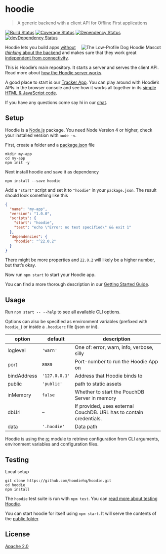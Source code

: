 # hoodie

> A generic backend with a client API for Offline First applications

[![Build Status](https://travis-ci.org/hoodiehq/hoodie.svg?branch=master)](https://travis-ci.org/hoodiehq/hoodie)
[![Coverage Status](https://coveralls.io/repos/hoodiehq/hoodie/badge.svg?branch=master)](https://coveralls.io/r/hoodiehq/hoodie?branch=master)
[![Dependency Status](https://david-dm.org/hoodiehq/hoodie.svg)](https://david-dm.org/hoodiehq/hoodie)
[![devDependency Status](https://david-dm.org/hoodiehq/hoodie/dev-status.svg)](https://david-dm.org/hoodiehq/hoodie#info=devDependencies)

<a href="http://hood.ie/animals/#low-profile-dog"><img src="https://avatars1.githubusercontent.com/u/1888826?v=3&s=200"
 alt="The Low-Profile Dog Hoodie Mascot" title="The Low-Profile Dog Hoodie Mascot" align="right" /></a>

Hoodie lets you build apps [without _thinking_ about the backend](http://nobackend.org/)
and makes sure that they work great [independent from connectivity](http://offlinefirst.org/).

This is Hoodie’s main repository. It starts a server and serves the client API.
Read more about [how the Hoodie server works](server).

A good place to start is our [Tracker App](https://github.com/hoodiehq/hoodie-app-tracker).
You can play around with Hoodie’s APIs in the browser console and see how it
works all together in its [simple HTML & JavaScript code](https://github.com/hoodiehq/hoodie-app-tracker/tree/master/public).

If you have any questions come say hi in our [chat](http://hood.ie/chat/).

## Setup

Hoodie is a [Node.js](https://nodejs.org/en/) package. You need Node Version 4
or higher, check your installed version with `node -v`.

First, create a folder and a [package.json](https://docs.npmjs.com/files/package.json) file

```
mkdir my-app
cd my-app
npm init -y
```

Next install hoodie and save it as dependency

```
npm install --save hoodie
```

<!--
  TODO: automate package.json update using postinstall
        https://github.com/hoodiehq/hoodie/issues/477
-->
Add a `"start"` script and set it to `"hoodie"` in your `package.json`. The
result should look something like this

```json
{
  "name": "my-app",
  "version": "1.0.0",
  "scripts": {
    "start": "hoodie",
    "test": "echo \"Error: no test specified\" && exit 1"
  },
  "dependencies": {
    "hoodie": "^22.0.2"
  }
}
```

There might be more properties and `22.0.2` will likely be a higher number, but
that’s okay.

Now run `npm start` to start your Hoodie app.

You can find a more thorough description in our [Getting Started Guide](http://docs.hood.ie/camp/start/index.html).

## Usage

Run `npm start -- --help` to see all available CLI options.

Options can also be specified as environment variables (prefixed with `hoodie_`) or inside a `.hoodierc` file (json or ini).

option        | default       | description
------------- | ------------- | -------------
loglevel      | `'warn'`      | One of: error, warn, info, verbose, silly
port          | `8080`        | Port-number to run the Hoodie App on
bindAddress   | `'127.0.0.1'` | Address that Hoodie binds to
public        | `'public'`    | path to static assets
inMemory      | `false`       | Whether to start the PouchDB Server in memory
dbUrl         | –             | If provided, uses external CouchDB. URL has to contain credentials.
data          | `'.hoodie'`   | Data path

Hoodie is using the [rc](https://www.npmjs.com/package/rc) module to retrieve
configuration from CLI arguments, environment variables and configuration files.

## Testing

Local setup

```
git clone https://github.com/hoodiehq/hoodie.git
cd hoodie
npm install
```

The `hoodie` test suite is run with `npm test`.
You can [read more about testing Hoodie](test).

You can start hoodie for itself using `npm start`. It will  serve the contents
of the [public folder](public).

## License

[Apache 2.0](LICENSE)

